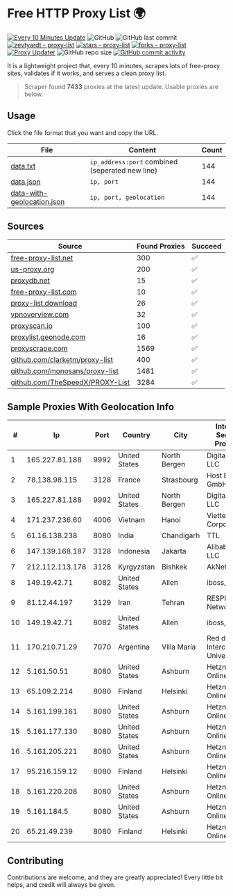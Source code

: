
# Free HTTP Proxy List 🌍

[![Every 10 Minutes Update](https://github.com/mertguvencli/http-proxy-list/actions/workflows/main.yml/badge.svg?branch=main)](https://github.com/mertguvencli/http-proxy-list/actions/workflows/main.yml)
![GitHub](https://img.shields.io/github/license/mertguvencli/http-proxy-list)
![GitHub last commit](https://img.shields.io/github/last-commit/mertguvencli/http-proxy-list)
[![zevtyardt - proxy-list](https://img.shields.io/static/v1?label=zevtyardt&message=proxy-list&color=blue&logo=github)](https://github.com/zevtyardt/proxy-list "Go to GitHub repo")
[![stars - proxy-list](https://img.shields.io/github/stars/zevtyardt/proxy-list?style=social)](https://github.com/zevtyardt/proxy-list)
[![forks - proxy-list](https://img.shields.io/github/forks/zevtyardt/proxy-list?style=social)](https://github.com/zevtyardt/proxy-list)
[![Proxy Updater](https://github.com/zevtyardt/proxy-list/workflows/Proxy%20Updater/badge.svg)](https://github.com/zevtyardt/proxy-list/actions?query=workflow:"Proxy+Updater")
![GitHub repo size](https://img.shields.io/github/repo-size/zevtyardt/proxy-list)
[![GitHub commit activity](https://img.shields.io/github/commit-activity/m/zevtyardt/proxy-list?logo=commits)](https://github.com/zevtyardt/proxy-list/commits/main)

It is a lightweight project that, every 10 minutes, scrapes lots of free-proxy sites, validates if it works, and serves a clean proxy list.

> Scraper found **7433** proxies at the latest update. Usable proxies are below.

## Usage

Click the file format that you want and copy the URL.

|File|Content|Count|
|----|-------|-----|
|[data.txt](https://raw.githubusercontent.com/mertguvencli/http-proxy-list/main/proxy-list/data.txt)|`ip_address:port` combined (seperated new line)|144|
|[data.json](https://raw.githubusercontent.com/mertguvencli/http-proxy-list/main/proxy-list/data.json)|`ip, port`|144|
|[data-with-geolocation.json](https://raw.githubusercontent.com/mertguvencli/http-proxy-list/main/proxy-list/data-with-geolocation.json)|`ip, port, geolocation`|144|

## Sources

|Source|Found Proxies|Succeed|
|------|-------------|-------|
|[free-proxy-list.net](https://free-proxy-list.net)|300|✅|
|[us-proxy.org](https://www.us-proxy.org)|200|✅|
|[proxydb.net](http://proxydb.net)|15|✅|
|[free-proxy-list.com](https://free-proxy-list.com/?page=&port=&type%5B%5D=http&type%5B%5D=https&up_time=0&search=Search)|10|✅|
|[proxy-list.download](https://www.proxy-list.download/HTTP)|26|✅|
|[vpnoverview.com](https://vpnoverview.com/privacy/anonymous-browsing/free-proxy-servers)|32|✅|
|[proxyscan.io](https://www.proxyscan.io)|100|✅|
|[proxylist.geonode.com](https://proxylist.geonode.com/api/proxy-list?limit=300&page=1&sort_by=lastChecked&sort_type=desc&protocols=http,https)|16|✅|
|[proxyscrape.com](https://api.proxyscrape.com/v2/?request=displayproxies&protocol=http&timeout=10000&country=all&ssl=all&anonymity=all)|1569|✅|
|[github.com/clarketm/proxy-list](https://raw.githubusercontent.com/clarketm/proxy-list/master/proxy-list-raw.txt)|400|✅|
|[github.com/monosans/proxy-list](https://raw.githubusercontent.com/monosans/proxy-list/main/proxies/http.txt)|1481|✅|
|[github.com/TheSpeedX/PROXY-List](https://raw.githubusercontent.com/TheSpeedX/PROXY-List/master/http.txt)|3284|✅|


## Sample Proxies With Geolocation Info

|#|Ip|Port|Country|City|Internet Service Provider|
|-|--|----|-------|----|-------------------------|
|1|165.227.81.188|9992|United States|North Bergen|DigitalOcean, LLC|
|2|78.138.98.115|3128|France|Strasbourg|Host Europe GmbH|
|3|165.227.81.188|9992|United States|North Bergen|DigitalOcean, LLC|
|4|171.237.236.60|4006|Vietnam|Hanoi|Viettel Corporation|
|5|61.16.138.238|8080|India|Chandigarh|TTL|
|6|147.139.168.187|3128|Indonesia|Jakarta|Alibaba.com LLC|
|7|212.112.113.178|3128|Kyrgyzstan|Bishkek|AkNet|
|8|149.19.42.71|8082|United States|Allen|iboss, inc|
|9|81.12.44.197|3129|Iran|Tehran|RESPINA Networks|
|10|149.19.42.71|8082|United States|Allen|iboss, inc|
|11|170.210.71.29|7070|Argentina|Villa María|Red de Interconexion Universitaria|
|12|5.161.50.51|8080|United States|Ashburn|Hetzner Online GmbH|
|13|65.109.2.214|8080|Finland|Helsinki|Hetzner Online GmbH|
|14|5.161.199.161|8080|United States|Ashburn|Hetzner Online GmbH|
|15|5.161.177.130|8080|United States|Ashburn|Hetzner Online GmbH|
|16|5.161.205.221|8080|United States|Ashburn|Hetzner Online GmbH|
|17|95.216.159.12|8080|Finland|Helsinki|Hetzner Online GmbH|
|18|5.161.220.208|8080|United States|Ashburn|Hetzner Online GmbH|
|19|5.161.184.5|8080|United States|Ashburn|Hetzner Online GmbH|
|20|65.21.49.239|8080|Finland|Helsinki|Hetzner Online GmbH|



## Contributing

Contributions are welcome, and they are greatly appreciated! Every
little bit helps, and credit will always be given.

